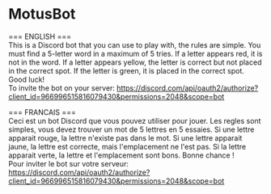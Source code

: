 # MotusBot

=== ENGLISH ===\
This is a Discord bot that you can use to play with, the rules are simple. You must find a 5-letter word in a maximum of 5 tries. If a letter appears red, it is not in the word. If a letter appears yellow, the letter is correct but not placed in the correct spot. If the letter is green, it is placed in the correct spot. Good luck!\
To invite the bot on your server: https://discord.com/api/oauth2/authorize?client_id=966996515816079430&permissions=2048&scope=bot

=== FRANCAIS ===\
Ceci est un bot Discord que vous pouvez utiliser pour jouer. Les regles sont simples, vous devez trouver un mot de 5 lettres en 5 essaies. Si une lettre apparait rouge, la lettre n'existe pas dans le mot. Si une lettre apparait jaune, la lettre est correcte, mais l'emplacement ne l'est pas. Si la lettre apparait verte, la lettre et l'emplacement sont bons. Bonne chance !\
Pour inviter le bot sur votre serveur: https://discord.com/api/oauth2/authorize?client_id=966996515816079430&permissions=2048&scope=bot
